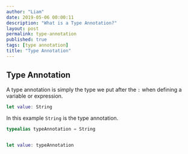 ```yaml
---
author: "Liam"
date: 2019-05-06 00:00:11
description: "What is a Type Annotation?"
layout: post
permalink: type-annotation
published: true
tags: [type annotation]
title: "Type Annotation"
---
```


## Type Annotation

A type annotation is simply the type we put after the `:` when defining a variable or expression.

```swift
let value: String
```

In this example `String` is the type annotation.

```swift
typealias typeAnnotation = String


let value: typeAnnotation
```
